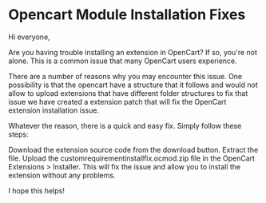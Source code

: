 # Opencart Module Installation Fixes

Hi everyone,

Are you having trouble installing an extension in OpenCart? If so, you're not alone. This is a common issue that many OpenCart users experience.

There are a number of reasons why you may encounter this issue. One possibility is that the opencart have a structure that it follows and would not allow to upload extensions that have different folder structures to fix that issue we have created a extension patch that will fix the OpenCart extension installation issue.

Whatever the reason, there is a quick and easy fix. Simply follow these steps:

Download the extension source code from the download button.
Extract the file.
Upload the customrequirementinstallfix.ocmod.zip file in the OpenCart Extensions > Installer.
This will fix the issue and allow you to install the extension without any problems.

I hope this helps!
